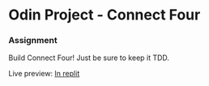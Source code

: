 # Odin Project - Connect Four

### Assignment

Build Connect Four! Just be sure to keep it TDD.

Live preview: [In replit](https://replit.com/@gabtar/odin-connect-four)
